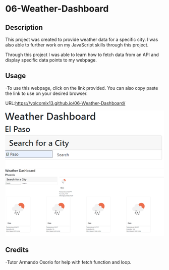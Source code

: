 # 06-Weather-Dashboard

## Description
This project was created to provide weather data for a specific city. I was also able to further work on my JavaScript skills through this project.

Through this project I was able to learn how to fetch data from an API and display specific data points to my webpage.

## Usage

-To use this webpage, click on the link provided. You can also copy paste the link to use on your desired browser.

URL:https://volcomix13.github.io/06-Weather-Dashboard/

![Search bar](Assets/SearchBar.png)
![webpage](Assets/webpage.png)

## Credits
-Tutor Armando Osorio for help with fetch function and loop.

  